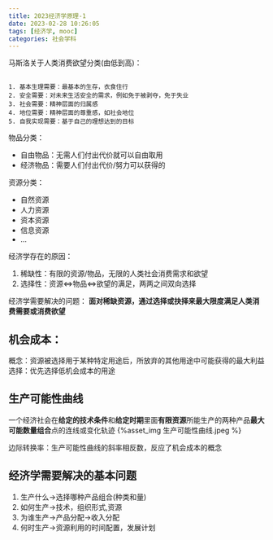 ```yaml
---
title: 2023经济学原理-1
date: 2023-02-28 10:26:05
tags: [经济学, mooc]
categories: 社会学科
---
```


马斯洛关于人类消费欲望分类(由低到高)：

```pyramid

1. 基本生理需要：最基本的生存，衣食住行
2. 安全需要：对未来生活安全的需求，例如免于被剥夺，免于失业
3. 社会需要：精神层面的归属感
4. 地位需要：精神层面的尊重感，如社会地位
5. 自我实现需要：基于自己的理想达到的目标
```

物品分类：

- 自由物品：无需人们付出代价就可以自由取用
- 经济物品：需要人们付出代价/努力可以获得的

资源分类：

- 自然资源
- 人力资源
- 资本资源
- 信息资源
- ...

经济学存在的原因：

1. 稀缺性：有限的资源/物品，无限的人类社会消费需求和欲望
2. 选择性：资源&hArr;物品&hArr;欲望的满足，两两之间双向选择

经济学需要解决的问题：
**面对稀缺资源，通过选择或抉择来最大限度满足人类消费需要或消费欲望**

## 机会成本：

概念：资源被选择用于某种特定用途后，所放弃的其他用途中可能获得的最大利益
选择：优先选择低机会成本的用途

## 生产可能性曲线

一个经济社会在**给定的技术条件**和**给定时期**里面**有限资源**所能生产的两种产品**最大可能数量组合**点的连线或变化轨迹
{%asset_img 生产可能性曲线.jpeg %}

边际转换率：生产可能性曲线的斜率相反数，反应了机会成本的概念

## 经济学需要解决的基本问题

1. 生产什么->选择哪种产品组合(种类和量)
2. 如何生产->技术，组织形式,资源
3. 为谁生产->产品分配->收入分配
4. 何时生产->资源利用的时间配置，发展计划
